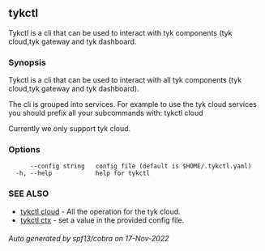 ## tykctl

Tykctl is a cli that can be used to interact with tyk components (tyk cloud,tyk gateway and tyk dashboard.

### Synopsis


Tykctl is a cli that can be used to interact with all tyk components (tyk cloud,tyk gateway and tyk dashboard).

The cli is grouped into services.
For example to use the tyk cloud services you should prefix all your subcommands with:
tykctl cloud <subcommand here>

Currently we only support tyk cloud.


### Options

```
      --config string   config file (default is $HOME/.tykctl.yaml)
  -h, --help            help for tykctl
```

### SEE ALSO

* [tykctl cloud](tykctl_cloud.md)	 - All the operation for the tyk cloud.
* [tykctl ctx](tykctl_ctx.md)	 - set a value in the provided config file.

###### Auto generated by spf13/cobra on 17-Nov-2022
